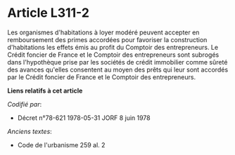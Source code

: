 # Article L311-2

Les organismes d'habitations à loyer modéré peuvent accepter en remboursement des primes accordées pour favoriser la
construction d'habitations les effets émis au profit du Comptoir des entrepreneurs. Le Crédit foncier de France et le
Comptoir des entrepreneurs sont subrogés dans l'hypothèque prise par les sociétés de crédit immobilier comme sûreté des
avances qu'elles consentent au moyen des prêts qui leur sont accordés par le Crédit foncier de France et le Comptoir des
entrepreneurs.

**Liens relatifs à cet article**

_Codifié par_:

  - Décret n°78-621 1978-05-31 JORF 8 juin 1978

_Anciens textes_:

  - Code de l'urbanisme 259 al. 2
